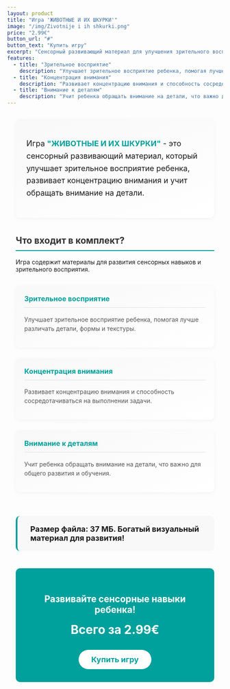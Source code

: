 ```yaml
---
layout: product
title: "Игра 'ЖИВОТНЫЕ И ИХ ШКУРКИ'"
image: "/img/Zivotnije i ih shkurki.png"
price: "2.99€"
button_url: "#"
button_text: "Купить игру"
excerpt: "Сенсорный развивающий материал для улучшения зрительного восприятия, концентрации и внимания к деталям."
features:
  - title: "Зрительное восприятие"
    description: "Улучшает зрительное восприятие ребенка, помогая лучше различать детали и формы."
  - title: "Концентрация внимания"
    description: "Развивает концентрацию внимания и способность сосредотачиваться на задаче."
  - title: "Внимание к деталям"
    description: "Учит ребенка обращать внимание на детали, что важно для общего развития."
---
```


<style>
.book-container {
  max-width: 800px;
  margin: 0 auto;
  padding: 0 20px;
}

.section-title {
  border-bottom: 2px solid #00a09c;
  padding-bottom: 10px;
  color: #333;
  margin-top: 40px;
}

.book-intro {
  background: linear-gradient(160deg, #f8f8f8, #fff);
  border-radius: 10px;
  padding: 25px;
  margin: 30px 0;
  box-shadow: 0 2px 10px rgba(0, 0, 0, 0.05);
  font-size: 18px;
  line-height: 1.6;
}

.book-intro strong {
  color: #00a09c;
}

.feature-cards {
  display: flex;
  flex-wrap: wrap;
  justify-content: space-between;
  margin: 30px 0;
}

.feature-card {
  width: 100%;
  margin-bottom: 25px;
  padding: 20px;
  background: linear-gradient(160deg, #f8f8f8, #fff);
  border-radius: 10px;
  box-shadow: 0 2px 10px rgba(0, 0, 0, 0.05);
  transition: transform 0.3s ease, box-shadow 0.3s ease;
}

.feature-card:hover {
  transform: translateY(-5px);
  box-shadow: 0 5px 15px rgba(0, 0, 0, 0.1);
}

.feature-card h3 {
  color: #00a09c;
  margin-top: 0;
  border-bottom: 1px solid #e0e0e0;
  padding-bottom: 10px;
}

.feature-card p {
  color: #555;
  line-height: 1.5;
}

.book-bonus {
  background-color: #f8f8f8;
  padding: 20px 30px;
  border-radius: 10px;
  border-left: 4px solid #00a09c;
  margin: 30px 0;
  font-weight: bold;
  font-size: 18px;
}

.cta-section {
  text-align: center;
  background-color: #00a09c;
  color: white;
  padding: 30px;
  border-radius: 10px;
  margin: 40px 0 20px;
}

.cta-button {
  display: inline-block;
  margin-top: 15px;
  padding: 12px 30px;
  background-color: white;
  color: #00a09c;
  font-weight: bold;
  text-decoration: none;
  border-radius: 30px;
  transition: all 0.3s ease;
  font-size: 18px;
}

.cta-button:hover {
  background-color: #f0f0f0;
  transform: scale(1.05);
}

.price-tag {
  font-size: 28px;
  font-weight: bold;
  margin: 15px 0;
}

@media (max-width: 768px) {
  .feature-cards {
    justify-content: center;
  }
  
  .feature-card {
    max-width: 100%;
  }
}
</style>

<div class="book-container">

<div class="book-intro">
  <p>Игра <strong>"ЖИВОТНЫЕ И ИХ ШКУРКИ"</strong> - это сенсорный развивающий материал, который улучшает зрительное восприятие ребенка, развивает концентрацию внимания и учит обращать внимание на детали.</p>
</div>

<h2 class="section-title">Что входит в комплект?</h2>

<p>Игра содержит материалы для развития сенсорных навыков и зрительного восприятия.</p>

<div class="feature-cards">
  <div class="feature-card">
    <h3>Зрительное восприятие</h3>
    <p>Улучшает зрительное восприятие ребенка, помогая лучше различать детали, формы и текстуры.</p>
  </div>
  
  <div class="feature-card">
    <h3>Концентрация внимания</h3>
    <p>Развивает концентрацию внимания и способность сосредотачиваться на выполнении задачи.</p>
  </div>
  
  <div class="feature-card">
    <h3>Внимание к деталям</h3>
    <p>Учит ребенка обращать внимание на детали, что важно для общего развития и обучения.</p>
  </div>
</div>

<div class="book-bonus">
  Размер файла: 37 МБ. Богатый визуальный материал для развития!
</div>

<div class="cta-section">
  <h2>Развивайте сенсорные навыки ребенка!</h2>
  <p class="price-tag">Всего за 2.99€</p>
  <a href="#" class="cta-button">Купить игру</a>
</div>

</div>
